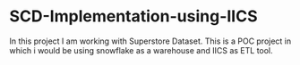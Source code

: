 # SCD-Implementation-using-IICS
In this project I am working with Superstore Dataset. This is a POC project in which i would be using snowflake as a warehouse and IICS as ETL tool.
